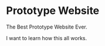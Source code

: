Prototype Website
=================

The Best Prototype Website Ever.

I want to learn how this all works.
